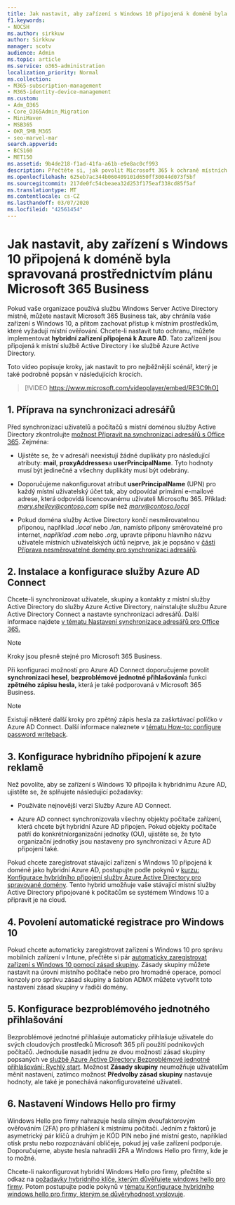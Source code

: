 ```yaml
---
title: Jak nastavit, aby zařízení s Windows 10 připojená k doméně byla spravovaná prostřednictvím plánu Microsoft 365 Business
f1.keywords:
- NOCSH
ms.author: sirkkuw
author: Sirkkuw
manager: scotv
audience: Admin
ms.topic: article
ms.service: o365-administration
localization_priority: Normal
ms.collection:
- M365-subscription-management
- M365-identity-device-management
ms.custom:
- Adm_O365
- Core_O365Admin_Migration
- MiniMaven
- MSB365
- OKR_SMB_M365
- seo-marvel-mar
search.appverid:
- BCS160
- MET150
ms.assetid: 9b4de218-f1ad-41fa-a61b-e9e8ac0cf993
description: Přečtěte si, jak povolit Microsoft 365 k ochraně místních zařízení se službou Active-Directory se systémem Windows 10 v několika krocích.
ms.openlocfilehash: 625eb7ac344b060409101d650ff30044d073f5bf
ms.sourcegitcommit: 217de0fc54cbeaea32d253f175eaf338cd85f5af
ms.translationtype: MT
ms.contentlocale: cs-CZ
ms.lasthandoff: 03/07/2020
ms.locfileid: "42561454"
---
```

# <a name="enable-domain-joined-windows-10-devices-to-be-managed-by-microsoft-365-business"></a>Jak nastavit, aby zařízení s Windows 10 připojená k doméně byla spravovaná prostřednictvím plánu Microsoft 365 Business

Pokud vaše organizace používá službu Windows Server Active Directory místně, můžete nastavit Microsoft 365 Business tak, aby chránila vaše zařízení s Windows 10, a přitom zachovat přístup k místním prostředkům, které vyžadují místní ověřování.
Chcete-li nastavit tuto ochranu, můžete implementovat **hybridní zařízení připojená k Azure AD**. Tato zařízení jsou připojená k místní službě Active Directory i ke službě Azure Active Directory.

Toto video popisuje kroky, jak nastavit to pro nejběžnější scénář, který je také podrobně popsán v následujících krocích.

> [!VIDEO https://www.microsoft.com/videoplayer/embed/RE3C9hO]
  

## <a name="1-prepare-for-directory-synchronization"></a>1. Příprava na synchronizaci adresářů 

Před synchronizací uživatelů a počítačů s místní doménou služby Active Directory zkontrolujte [možnost Připravit na synchronizaci adresářů s Office 365](https://docs.microsoft.com/office365/enterprise/prepare-for-directory-synchronization). Zejména:

   - Ujistěte se, že v adresáři neexistují žádné duplikáty pro následující atributy: **mail**, **proxyAddresses**a **userPrincipalName**. Tyto hodnoty musí být jedinečné a všechny duplikáty musí být odebrány.
   
   - Doporučujeme nakonfigurovat atribut **userPrincipalName** (UPN) pro každý místní uživatelský účet tak, aby odpovídal primární e-mailové adrese, která odpovídá licencovanému uživateli Microsoftu 365. Příklad: *mary.shelley@contoso.com* spíše než *mary@contoso.local*
   
   - Pokud doména služby Active Directory končí nesměrovatelnou příponou, například *.local* nebo *.lan*, namísto přípony směrovatelné pro internet, *například .com* nebo *.org*, upravte příponu hlavního názvu uživatele místních uživatelských účtů nejprve, jak je popsáno v [části Příprava nesměrovatelné domény pro synchronizaci adresářů](https://docs.microsoft.com/office365/enterprise/prepare-a-non-routable-domain-for-directory-synchronization). 

## <a name="2-install-and-configure-azure-ad-connect"></a>2. Instalace a konfigurace služby Azure AD Connect

Chcete-li synchronizovat uživatele, skupiny a kontakty z místní služby Active Directory do služby Azure Active Directory, nainstalujte službu Azure Active Directory Connect a nastavte synchronizaci adresářů. Další informace najdete [v tématu Nastavení synchronizace adresářů pro Office 365.](https://support.office.com/article/1b3b5318-6977-42ed-b5c7-96fa74b08846)

> [!NOTE]
> Kroky jsou přesně stejné pro Microsoft 365 Business. 

Při konfiguraci možností pro Azure AD Connect doporučujeme povolit **synchronizaci hesel**, **bezproblémové jednotné přihlašování**a funkci **zpětného zápisu hesla,** která je také podporovaná v Microsoft 365 Business.

> [!NOTE]
> Existují některé další kroky pro zpětný zápis hesla za zaškrtávací políčko v Azure AD Connect. Další informace naleznete v [tématu How-to: configure password writeback](https://docs.microsoft.com/azure/active-directory/authentication/howto-sspr-writeback). 

## <a name="3-configure-hybrid-azure-ad-join"></a>3. Konfigurace hybridního připojení k azure reklamě

Než povolíte, aby se zařízení s Windows 10 připojila k hybridnímu Azure AD, ujistěte se, že splňujete následující požadavky:

   - Používáte nejnovější verzi Služby Azure AD Connect.

   - Azure AD connect synchronizovala všechny objekty počítače zařízení, která chcete být hybridní Azure AD připojen. Pokud objekty počítače patří do konkrétníorganizační jednotky (OU), ujistěte se, že tyto organizační jednotky jsou nastaveny pro synchronizaci v Azure AD připojení také.

Pokud chcete zaregistrovat stávající zařízení s Windows 10 připojená k doméně jako hybridní Azure AD, postupujte podle pokynů v [kurzu: Konfigurace hybridního připojení služby Azure Active Directory pro spravované domény](https://docs.microsoft.com/azure/active-directory/devices/hybrid-azuread-join-managed-domains#configure-hybrid-azure-ad-join). Tento hybrid umožňuje vaše stávající místní služby Active Directory připojované k počítačům se systémem Windows 10 a připravit je na cloud.
    
## <a name="4-enable-automatic-enrollment-for-windows-10"></a>4. Povolení automatické registrace pro Windows 10

 Pokud chcete automaticky zaregistrovat zařízení s Windows 10 pro správu mobilních zařízení v Intune, přečtěte si pár [automaticky zaregistrovat zařízení s Windows 10 pomocí zásad skupiny](https://docs.microsoft.com/windows/client-management/mdm/enroll-a-windows-10-device-automatically-using-group-policy). Zásady skupiny můžete nastavit na úrovni místního počítače nebo pro hromadné operace, pomocí konzoly pro správu zásad skupiny a šablon ADMX můžete vytvořit toto nastavení zásad skupiny v řadiči domény.

## <a name="5-configure-seamless-single-sign-on"></a>5. Konfigurace bezproblémového jednotného přihlašování

  Bezproblémové jednotné přihlašuje automaticky přihlašuje uživatele do svých cloudových prostředků Microsoft 365 při použití podnikových počítačů. Jednoduše nasadit jednu ze dvou možností zásad skupiny popsaných ve [službě Azure Active Directory Bezproblémové jednotné přihlašování: Rychlý start](https://docs.microsoft.com/azure/active-directory/hybrid/how-to-connect-sso-quick-start#step-2-enable-the-feature). Možnost **Zásady skupiny** neumožňuje uživatelům měnit nastavení, zatímco možnost **Předvolby zásad skupiny** nastavuje hodnoty, ale také je ponechává nakonfigurovatelné uživateli.

## <a name="6-set-up-windows-hello-for-business"></a>6. Nastavení Windows Hello pro firmy

 Windows Hello pro firmy nahrazuje hesla silným dvoufaktorovým ověřováním (2FA) pro přihlášení k místnímu počítači. Jedním z faktorů je asymetrický pár klíčů a druhým je KÓD PIN nebo jiné místní gesto, například otisk prstu nebo rozpoznávání obličeje, pokud jej vaše zařízení podporuje. Doporučujeme, abyste hesla nahradili 2FA a Windows Hello pro firmy, kde je to možné.

Chcete-li nakonfigurovat hybridní Windows Hello pro firmy, přečtěte si odkaz na [požadavky hybridního klíče, kterým důvěřujete windows hello pro firmy](https://docs.microsoft.com/windows/security/identity-protection/hello-for-business/hello-hybrid-key-trust-prereqs). Potom postupujte podle pokynů v [tématu Konfigurace hybridního windows hello pro firmy, kterým se důvěryhodnost vyslovuje](https://docs.microsoft.com/windows/security/identity-protection/hello-for-business/hello-hybrid-key-whfb-settings). 
